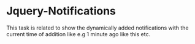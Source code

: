 # Jquery-Notifications

This task is related to show the dynamically added notifications with the current time of addition like e.g 1 minute ago like this etc.

